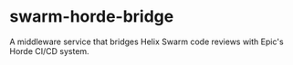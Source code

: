 # swarm-horde-bridge
A middleware service that bridges Helix Swarm code reviews with Epic's Horde CI/CD system.
